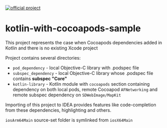 [![official project](http://jb.gg/badges/official.svg)](https://confluence.jetbrains.com/display/ALL/JetBrains+on+GitHub)

# kotlin-with-cocoapods-sample
This project represents the case when Cocoapods dependencies added in Kotlin and there is no existing Xcode project

Project contains several directories:
*   `pod_dependency` - local Objective-C library with .podspec file
*   `subspec_dependency` - local Objective-C library whose .podspec file contains **subspec "Core"**
*   `kotlin-library` - Kotlin module with `cocoapods` section containing dependency on both local pods, remote 
Cocoapod `AFNetworking` and remote subspec dependency on `SDWebImage/MapKit` 

Importing of this project to IDEA provides features like code-completion from these dependencies, 
highlighting and others.

`iosArm64Main` source-set folder is symlinked from `iosX64Main`
